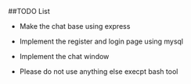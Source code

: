 ##TODO List
* Make the chat base using express 

* Implement the register and login page using mysql

* Implement the chat window

* Please do not use anything else execpt bash tool